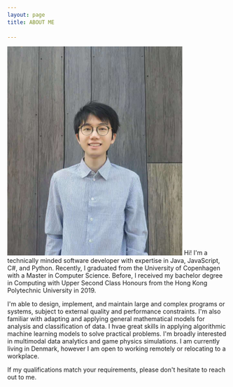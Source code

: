 ```yaml
---
layout: page
title: ABOUT ME

---
```


<img src="/assets/img/portrait.jpg" alt="portrait" width="400" class="center"/>
<!-- ![portriat](/assets/img/portrait.jpg =540x642){: .mx-auto.d-block :} -->
Hi! I'm a technically minded software developer with expertise in Java, JavaScript, C#, and Python. Recently, I graduated from the University of Copenhagen with a Master in Computer Science. Before, I received my bachelor degree in Computing with Upper Second Class Honours from the Hong Kong Polytechnic University in 2019.

I'm able to design, implement, and maintain large and complex programs or systems, subject to external quality and performance constraints. I'm also familiar with adapting and applying general mathematical models for analysis and classification of data. I hvae great skills in applying algorithmic machine learning models to solve practical problems. I'm broadly interested in multimodal data analytics and game physics simulations. I am currently living in Denmark, however I am open to working remotely or relocating to a workplace.

If my qualifications match your requirements, please don't hesitate to reach out to me.
